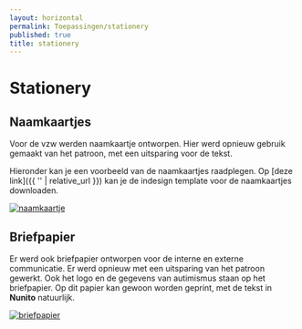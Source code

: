 ```yaml
---
layout: horizontal
permalink: Toepassingen/stationery
published: true
title: stationery
---
```


# Stationery

## Naamkaartjes
Voor de vzw werden naamkaartje ontworpen. Hier werd opnieuw gebruik gemaakt van het patroon, met een uitsparing voor de tekst.

Hieronder kan je een voorbeeld van de naamkaartjes raadplegen. Op [deze link]({{ '' | relative_url }}) kan je de indesign template voor de naamkaartjes downloaden.

<a href="../assets/images/toepassingen/naamkaartje.png" data-lightbox="image-1" data-title="Brochure"><img src="../assets/images/toepassingen/naamkaartje.png" alt="naamkaartje" class="w-75"></a>

## Briefpapier
    
Er werd ook briefpapier ontworpen voor de interne en externe communicatie. Er werd opnieuw met een uitsparing van het patroon gewerkt. Ook het logo en de gegevens van autimismus staan op het briefpapier. Op dit papier kan gewoon worden geprint, met de tekst in <b>Nunito</b> natuurlijk.

<a href="../assets/images/toepassingen/briefpapier.png" data-lightbox="image-1" data-title="Brochure"><img src="../assets/images/toepassingen/briefpapier.png" alt="briefpapier" class="w-75"></a>

